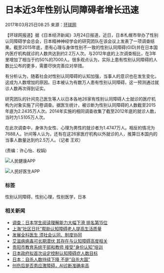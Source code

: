 # 日本近3年性别认同障碍者增长迅速

2017年03月25日08:25 来源：[环球网](http://health.huanqiu.com/health_news/2017-03/10367660.html)

【环球网报道】据《日本经济新闻》3月24日报道，近日，日本札幌市举办了性别认同障碍学会总会，日本精神神经学会的研究团队在该会议上发表了一项调查结果。截至2015年底，患有心理与身体性别不一致的性别认同障碍(GID)并在日本国内医疗机构就诊的人数共达到约2.2万人次。与2012年底的上次调查相比，在3年里增加了相当于约50%的7000人。很多观点认为，实际上患有性别认同障碍的人数比公布的更多，需要尽快完善应对举措。

有分析认为，随着社会对性别认同障碍的认知加强，当事人的意识也在发生变化，这成为人数增加的原因。日本被认为有数万人患有性别认同障碍，这一预测通过就诊人数再次得到证实。

研究团队的针间克己医生等人以日本各地26家有性别认同障碍人士就诊的医疗机构为对象实施了问卷调查。据医生统计，被诊断为性别认同障碍的人数截至2015年底为2.2435万人次。2014年实施的相同调查收集了截至2012年底的就诊人数，当时为1.5105万人次。

在此次调查中，身体为女性、心理为男性的就诊者为1.4747万人。相反的情况为7688人。针间等人认为，还有在这26家医疗机构以外就诊的人，推算日本国内的当事人数量达到约2.5万人。（记者 王欢）

(责编：许心怡、权娟)

![人民健康APP](/NMediaFile/2019/0717/MAIN201907171111141645993743865.jpg)

![人民好医生APP](/NMediaFile/2018/0907/MAIN201809071018574101526280543.png)

### 标签
性别认同障碍，性别心理，性别医学，日本

### 相关新闻
- [调查：日本学生阅读理解能力大幅下滑 排名第15位](http://japan.people.com.cn/n1/2019/1204/c35421-31489675.html)
- [上海“社区日托”帮助认知障碍老人提高生活质量](http://jx.people.com.cn/n2/2019/1007/c186330-33411002.html)
- [发展全科医生 须社会认同、制度协同](http://sn.people.com.cn/n2/2019/0906/c378311-33328090.html)
- [艾滋病病毒可长期潜伏 其存在与认知障碍高度相关](http://yn.people.com.cn/health/n2/2019/0717/c228588-33152057.html)
- [贵阳市教育系统干部和教师 接受“身份认知”培训](http://gz.people.com.cn/n2/2019/0702/c358160-33098161.html)
- [日本政府拟首次设定控制认知障碍症人数目标](http://japan.people.com.cn/n1/2019/0517/c35421-31089328.html)
- [日本：自杀人数持续下降 不是“自杀大国”](http://sc.people.com.cn/n2/2019/0506/c345461-32907400.html)
- [创伤后是否患应激障碍，AI诊断准确率高](http://sn.people.com.cn/n2/2019/0424/c378305-32875252.html)